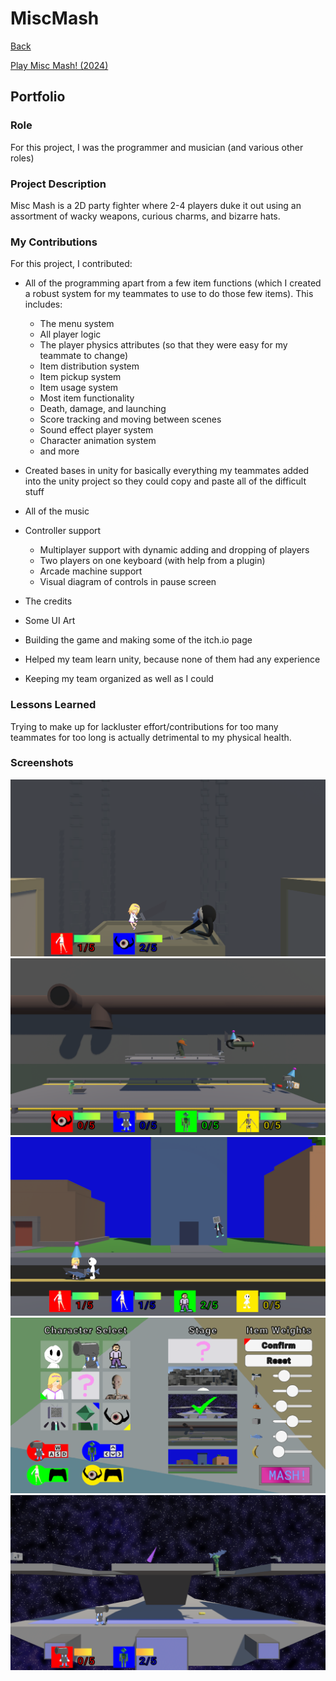 # MiscMash

[Back](https://alexduggan1.github.io)

[Play Misc Mash! (2024)](https://junii06.itch.io/misc-mash)

## Portfolio

### Role
For this project, I was the programmer and musician (and various other roles)

### Project Description
Misc Mash is a 2D party fighter where 2-4 players duke it out using an assortment of wacky weapons, curious charms, and bizarre hats.

### My Contributions
For this project, I contributed:

* All of the programming apart from a few item functions (which I created a robust system for my teammates to use to do those few items). This includes:

    * The menu system
    * All player logic
    * The player physics attributes (so that they were easy for my teammate to change)
    * Item distribution system
    * Item pickup system
    * Item usage system
    * Most item functionality
    * Death, damage, and launching
    * Score tracking and moving between scenes
    * Sound effect player system
    * Character animation system
    * and more

* Created bases in unity for basically everything my teammates added into the unity project so they could copy and paste all of the difficult stuff

* All of the music

* Controller support

    * Multiplayer support with dynamic adding and dropping of players
    * Two players on one keyboard (with help from a plugin)
    * Arcade machine support
    * Visual diagram of controls in pause screen

* The credits

* Some UI Art

* Building the game and making some of the itch.io page

* Helped my team learn unity, because none of them had any experience

* Keeping my team organized as well as I could

### Lessons Learned
Trying to make up for lackluster effort/contributions for too many teammates for too long is actually detrimental to my physical health.

### Screenshots
![Screenshot1](/MiscMash/screenshots/gameplay1.png)
![Screenshot2](/MiscMash/screenshots/gameplay2.png)
![Screenshot3](/MiscMash/screenshots/gameplay3.png)
![Screenshot4](/MiscMash/screenshots/gameplay4.png)
![Screenshot5](/MiscMash/screenshots/gameplay5.png)